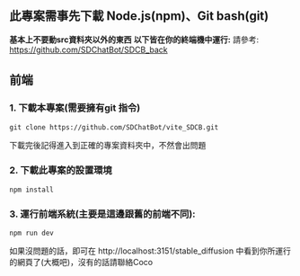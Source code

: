 ## 此專案需事先下載 Node.js(npm)、Git bash(git) 
**基本上不要動src資料夾以外的東西**
**以下皆在你的終端機中運行:**
請參考: https://github.com/SDChatBot/SDCB_back
## 前端
### 1. 下載本專案(需要擁有git 指令)
    git clone https://github.com/SDChatBot/vite_SDCB.git
下載完後記得進入到正確的專案資料夾中，不然會出問題


### 2. 下載此專案的設置環境
    npm install
### 3. 運行前端系統(主要是這邊跟舊的前端不同):
    npm run dev
如果沒問題的話，即可在 http://localhost:3151/stable_diffusion 中看到你所運行的網頁了(大概吧)，沒有的話請聯絡Coco
